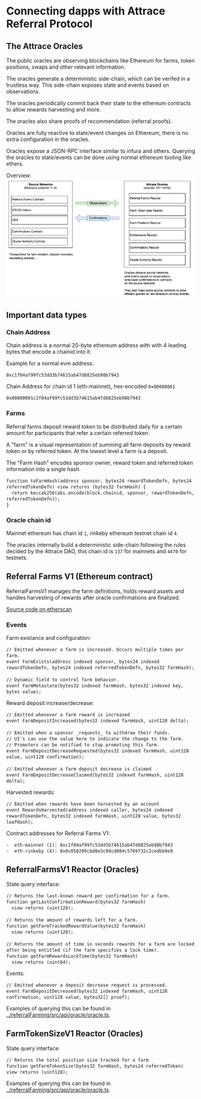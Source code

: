 # Connecting dapps with Attrace Referral Protocol

## The Attrace Oracles

The public oracles are observing blockchains like Ethereum for farms, token positions, swaps and other relevant information.

The oracles generate a deterministic side-chain, which can be verifed in a trustless way. This side-chain exposes state and events based on observations.

The oracles periodically commit back their state to the ethereum contracts to allow rewards harvesting and more.

The oracles also share proofs of recommendation (referral proofs).

Oracles are fully reactive to state/event changes on Ethereum, there is no extra configuration in the oracles.

Oracles expose a JSON-RPC interface similar to infura and others.
Querying the oracles to state/events can be done using normal ethereum tooling like ethers.

Overview:
![oracles.png](./oracles.png)

## Important data types

### Chain Address

Chain address is a normal 20-byte ethereum address with with 4 leading bytes that encode a chainid into it.

Example for a normal evm address:
```
0xc1f04af99fc53dd3b74615ab47d8825eb98b7943
```

Chain Address for chain id 1 (eth-mainnet), hex-encoded `0x00000001`
```
0x00000001c1f04af99fc53dd3b74615ab47d8825eb98b7943
```

### Farms

Referral farms deposit reward token to be distributed daily for a certain amount for participants that refer a certain referred token.

A "farm" is a visual representation of summing all farm deposits by reward token or by referred token. At the lowest level a farm is a deposit.

The "Farm Hash" encodes sponsor owner, reward token and referred token information into a single hash.

```
function toFarmHash(address sponsor, bytes24 rewardTokenDefn, bytes24 referredTokenDefn) view returns (bytes32 farmHash) {
  return keccak256(abi.encode(block.chainid, sponsor, rewardTokenDefn, referredTokenDefn));
}
```

### Oracle chain id
Mainnet ethereum has chain id `1`, rinkeby ethereum testnet chain id `4`. 

The oracles internally build a deterministic side-chain following the rules decided by the Attrace DAO, this chain id is `137` for mainnets and `4470` for testnets.

## Referral Farms V1 (Ethereum contract)

ReferralFarmsV1 manages the farm definitions, holds reward assets and handles harvesting of rewards after oracle confirmations are finalized.

[Source code on etherscan](https://etherscan.io/address/0xc1f04af99fc53dd3b74615ab47d8825eb98b7943#code)

### Events

Farm existance and configuration:
```
// Emitted whenever a farm is increased. Occurs multiple times per farm.
event FarmExists(address indexed sponsor, bytes24 indexed rewardTokenDefn, bytes24 indexed referredTokenDefn, bytes32 farmHash);

// Dynamic field to control farm behavior. 
event FarmMetastate(bytes32 indexed farmHash, bytes32 indexed key, bytes value);
```

Reward deposit increase/decrease:
```
// Emitted whenever a farm reward is increased
event FarmDepositIncreased(bytes32 indexed farmHash, uint128 delta);

// Emitted when a sponsor _requests_ to withdraw their funds.
// UI's can use the value here to indicate the change to the farm.
// Promoters can be notified to stop promoting this farm.
event FarmDepositDecreaseRequested(bytes32 indexed farmHash, uint128 value, uint128 confirmation);

// Emitted whenever a farm deposit decrease is claimed
event FarmDepositDecreaseClaimed(bytes32 indexed farmHash, uint128 delta);
```

Harvested rewards:
```
// Emitted when rewards have been harvested by an account
event RewardsHarvested(address indexed caller, bytes24 indexed rewardTokenDefn, bytes32 indexed farmHash, uint128 value, bytes32 leafHash);
```


Contract addresses for Referral Farms V1:
```
-  eth-mainnet (1): 0xc1f04af99fc53dd3b74615ab47d8825eb98b7943
-  eth-rinkeby (4): 0x0c050289cbd8e3c9dcd084c5769732c2cedbb9e9
```


## ReferralFarmsV1 Reactor (Oracles)

State query interface:

```
// Returns the last-known reward per confirmation for a farm.
function getLastConfirmationReward(bytes32 farmHash) 
  view returns (uint128);

// Returns the amount of rewards left for a farm.
function getFarmTrackedRewardValue(bytes32 farmHash) 
  view returns (uint128);

// Returns the amount of time in seconds rewards for a farm are locked after being entitled (if the farm specifies a lock time).
function getFarmRewardsLockTime(bytes32 farmHash) 
  view returns (uint64);
```

Events:
```
// Emitted whenever a deposit decrease request is processed.
event FarmDepositDecreased(bytes32 indexed farmHash, uint128 confirmation, uint128 value, bytes32[] proof);
```   

Examples of querying this can be found in [../referralFarming/src/api/oracle/oracle.ts](../referralFarming/src/api/oracle/oracle.ts).

## FarmTokenSizeV1 Reactor (Oracles)

State query interface:

```
// Returns the total position size tracked for a farm
function getFarmTokenSize(bytes32 farmHash, bytes24 referredToken) view returns (uint128);
```

Examples of querying this can be found in [../referralFarming/src/api/oracle/oracle.ts](../referralFarming/src/api/oracle/oracle.ts).
